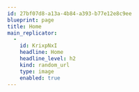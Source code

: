 ```yaml
---
id: 27bf07d8-a13a-4b84-a393-b77e12e8c9ee
blueprint: page
title: Home
main_replicator:
  -
    id: KrixpNxI
    headline: Home
    headline_level: h2
    kind: random_url
    type: image
    enabled: true
---
```

